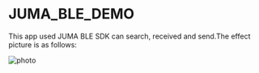 # JUMA_BLE_DEMO
This app used JUMA BLE SDK can search, received and send.The effect picture is as follows:

![photo](https://github.com/cannonrobot/JUMA_BLE_DEMO/tree/master/effect-picture/1.jpeg)


